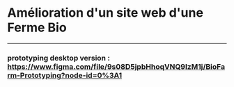 # Amélioration d'un site web d'une Ferme Bio
---------------------------------------------------------
### prototyping desktop version : https://www.figma.com/file/9s08D5jpbHhoqVNQ9IzM1j/BioFarm-Prototyping?node-id=0%3A1
